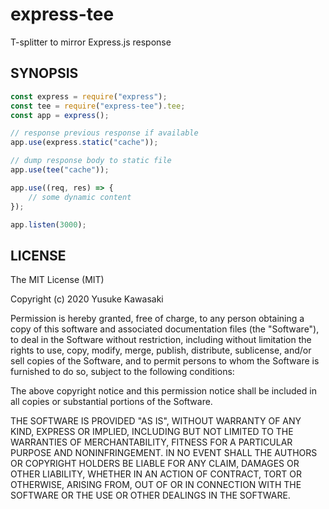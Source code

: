 # express-tee

T-splitter to mirror Express.js response

## SYNOPSIS

```js
const express = require("express");
const tee = require("express-tee").tee;
const app = express();

// response previous response if available
app.use(express.static("cache"));

// dump response body to static file
app.use(tee("cache"));

app.use((req, res) => {
    // some dynamic content
});

app.listen(3000);
```

## LICENSE

The MIT License (MIT)

Copyright (c) 2020 Yusuke Kawasaki

Permission is hereby granted, free of charge, to any person obtaining a copy
of this software and associated documentation files (the "Software"), to deal
in the Software without restriction, including without limitation the rights
to use, copy, modify, merge, publish, distribute, sublicense, and/or sell
copies of the Software, and to permit persons to whom the Software is
furnished to do so, subject to the following conditions:

The above copyright notice and this permission notice shall be included in all
copies or substantial portions of the Software.

THE SOFTWARE IS PROVIDED "AS IS", WITHOUT WARRANTY OF ANY KIND, EXPRESS OR
IMPLIED, INCLUDING BUT NOT LIMITED TO THE WARRANTIES OF MERCHANTABILITY,
FITNESS FOR A PARTICULAR PURPOSE AND NONINFRINGEMENT. IN NO EVENT SHALL THE
AUTHORS OR COPYRIGHT HOLDERS BE LIABLE FOR ANY CLAIM, DAMAGES OR OTHER
LIABILITY, WHETHER IN AN ACTION OF CONTRACT, TORT OR OTHERWISE, ARISING FROM,
OUT OF OR IN CONNECTION WITH THE SOFTWARE OR THE USE OR OTHER DEALINGS IN THE
SOFTWARE.
